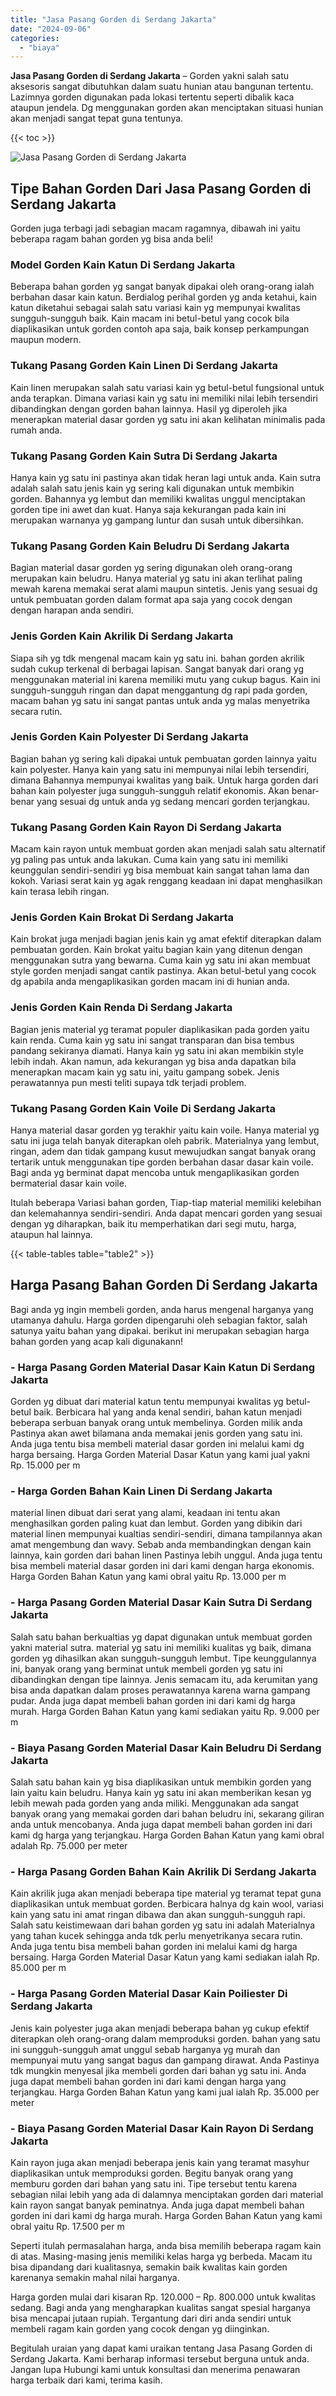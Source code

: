 ```yaml
---
title: "Jasa Pasang Gorden di Serdang Jakarta"
date: "2024-09-06"
categories: 
  - "biaya"
---
```


**Jasa Pasang Gorden di Serdang Jakarta** – Gorden yakni salah satu aksesoris sangat dibutuhkan dalam suatu hunian atau bangunan tertentu. Lazimnya gorden digunakan pada lokasi tertentu seperti dibalik kaca ataupun jendela. Dg menggunakan gorden akan menciptakan situasi hunian akan menjadi sangat tepat guna tentunya.

{{< toc >}}

![Jasa Pasang Gorden di Serdang Jakarta](/images/pasang-gorden-murah17.png)

## Tipe Bahan Gorden Dari Jasa Pasang Gorden di Serdang Jakarta

Gorden juga terbagi jadi sebagian macam ragamnya, dibawah ini yaitu beberapa ragam bahan gorden yg bisa anda beli!

### Model Gorden Kain Katun Di Serdang Jakarta

Beberapa bahan gorden yg sangat banyak dipakai oleh orang-orang ialah berbahan dasar kain katun. Berdialog perihal gorden yg anda ketahui, kain katun diketahui sebagai salah satu variasi kain yg mempunyai kwalitas sungguh-sungguh baik. Kain macam ini betul-betul yang cocok bila diaplikasikan untuk gorden contoh apa saja, baik konsep perkampungan maupun modern.

### Tukang Pasang Gorden Kain Linen Di Serdang Jakarta

Kain linen merupakan salah satu variasi kain yg betul-betul fungsional untuk anda terapkan. Dimana variasi kain yg satu ini memiliki nilai lebih tersendiri dibandingkan dengan gorden bahan lainnya. Hasil yg diperoleh jika menerapkan material dasar gorden yg satu ini akan kelihatan minimalis pada rumah anda.

### Tukang Pasang Gorden Kain Sutra Di Serdang Jakarta

Hanya kain yg satu ini pastinya akan tidak heran lagi untuk anda. Kain sutra adalah salah satu jenis kain yg sering kali digunakan untuk membikin gorden. Bahannya yg lembut dan memiliki kwalitas unggul menciptakan gorden tipe ini awet dan kuat. Hanya saja kekurangan pada kain ini merupakan warnanya yg gampang luntur dan susah untuk dibersihkan.

### Tukang Pasang Gorden Kain Beludru Di Serdang Jakarta

Bagian material dasar gorden yg sering digunakan oleh orang-orang merupakan kain beludru. Hanya material yg satu ini akan terlihat paling mewah karena memakai serat alami maupun sintetis. Jenis yang sesuai dg untuk pembuatan gorden dalam format apa saja yang cocok dengan dengan harapan anda sendiri.

### Jenis Gorden Kain Akrilik Di Serdang Jakarta

Siapa sih yg tdk mengenal macam kain yg satu ini. bahan gorden akrilik sudah cukup terkenal di berbagai lapisan. Sangat banyak dari orang yg menggunakan material ini karena memiliki mutu yang cukup bagus. Kain ini sungguh-sungguh ringan dan dapat menggantung dg rapi pada gorden, macam bahan yg satu ini sangat pantas untuk anda yg malas menyetrika secara rutin.

### Jenis Gorden Kain Polyester Di Serdang Jakarta

Bagian bahan yg sering kali dipakai untuk pembuatan gorden lainnya yaitu kain polyester. Hanya kain yang satu ini mempunyai nilai lebih tersendiri, dimana Bahannya mempunyai kwalitas yang baik. Untuk harga gorden dari bahan kain polyester juga sungguh-sungguh relatif ekonomis. Akan benar-benar yang sesuai dg untuk anda yg sedang mencari gorden terjangkau.

### Tukang Pasang Gorden Kain Rayon Di Serdang Jakarta

Macam kain rayon untuk membuat gorden akan menjadi salah satu alternatif yg paling pas untuk anda lakukan. Cuma kain yang satu ini memiliki keunggulan sendiri-sendiri yg bisa membuat kain sangat tahan lama dan kokoh. Variasi serat kain yg agak renggang keadaan ini dapat menghasilkan kain terasa lebih ringan.

### Jenis Gorden Kain Brokat Di Serdang Jakarta

Kain brokat juga menjadi bagian jenis kain yg amat efektif diterapkan dalam pembuatan gorden. Kain brokat yaitu bagian kain yang ditenun dengan menggunakan sutra yang bewarna. Cuma kain yg satu ini akan membuat style gorden menjadi sangat cantik pastinya. Akan betul-betul yang cocok dg apabila anda mengaplikasikan gorden macam ini di hunian anda.

### Jenis Gorden Kain Renda Di Serdang Jakarta

Bagian jenis material yg teramat populer diaplikasikan pada gorden yaitu kain renda. Cuma kain yg satu ini sangat transparan dan bisa tembus pandang sekiranya diamati. Hanya kain yg satu ini akan membikin style lebih indah. Akan namun, ada kekurangan yg bisa anda dapatkan bila menerapkan macam kain yg satu ini, yaitu gampang sobek. Jenis perawatannya pun mesti teliti supaya tdk terjadi problem.

### Tukang Pasang Gorden Kain Voile Di Serdang Jakarta

Hanya material dasar gorden yg terakhir yaitu kain voile. Hanya material yg satu ini juga telah banyak diterapkan oleh pabrik. Materialnya yang lembut, ringan, adem dan tidak gampang kusut mewujudkan sangat banyak orang tertarik untuk menggunakan tipe gorden berbahan dasar dasar kain voile. Bagi anda yg berminat dapat mencoba untuk mengaplikasikan gorden bermaterial dasar kain voile.

Itulah beberapa Variasi bahan gorden, Tiap-tiap material memiliki kelebihan dan kelemahannya sendiri-sendiri. Anda dapat mencari gorden yang sesuai dengan yg diharapkan, baik itu memperhatikan dari segi mutu, harga, ataupun hal lainnya.

{{< table-tables table="table2" >}}

## Harga Pasang Bahan Gorden Di Serdang Jakarta

Bagi anda yg ingin membeli gorden, anda harus mengenal harganya yang utamanya dahulu. Harga gorden dipengaruhi oleh sebagian faktor, salah satunya yaitu bahan yang dipakai. berikut ini merupakan sebagian harga bahan gorden yang acap kali digunakann!

### \- Harga Pasang Gorden Material Dasar Kain Katun Di Serdang Jakarta

Gorden yg dibuat dari material katun tentu mempunyai kwalitas yg betul-betul baik. Berbicara hal yang anda kenal sendiri, bahan katun menjadi beberapa serbuan banyak orang untuk membelinya. Gorden milik anda Pastinya akan awet bilamana anda memakai jenis gorden yang satu ini. Anda juga tentu bisa membeli material dasar gorden ini melalui kami dg harga bersaing. Harga Gorden Material Dasar Katun yang kami jual yakni Rp. 15.000 per m

### \- Harga Gorden Bahan Kain Linen Di Serdang Jakarta

material linen dibuat dari serat yang alami, keadaan ini tentu akan menghasilkan gorden paling kuat dan lembut. Gorden yang dibikin dari material linen mempunyai kualtias sendiri-sendiri, dimana tampilannya akan amat mengembung dan wavy. Sebab anda membandingkan dengan kain lainnya, kain gorden dari bahan linen Pastinya lebih unggul. Anda juga tentu bisa membeli material dasar gorden ini dari kami dengan harga ekonomis. Harga Gorden Bahan Katun yang kami obral yaitu Rp. 13.000 per m

### \- Harga Pasang Gorden Material Dasar Kain Sutra Di Serdang Jakarta

Salah satu bahan berkualtias yg dapat digunakan untuk membuat gorden yakni material sutra. material yg satu ini memiliki kualitas yg baik, dimana gorden yg dihasilkan akan sungguh-sungguh lembut. Tipe keunggulannya ini, banyak orang yang berminat untuk membeli gorden yg satu ini dibandingkan dengan tipe lainnya. Jenis semacam itu, ada kerumitan yang bisa anda dapatkan dalam proses perawatannya karena warna gampang pudar. Anda juga dapat membeli bahan gorden ini dari kami dg harga murah. Harga Gorden Bahan Katun yang kami sediakan yaitu Rp. 9.000 per m

### \- Biaya Pasang Gorden Material Dasar Kain Beludru Di Serdang Jakarta

Salah satu bahan kain yg bisa diaplikasikan untuk membikin gorden yang lain yaitu kain beludru. Hanya kain yg satu ini akan memberikan kesan yg lebih mewah pada gorden yang anda miliki. Menggunakan ada sangat banyak orang yang memakai gorden dari bahan beludru ini, sekarang giliran anda untuk mencobanya. Anda juga dapat membeli bahan gorden ini dari kami dg harga yang terjangkau. Harga Gorden Bahan Katun yang kami obral adalah Rp. 75.000 per meter

### \- Harga Pasang Gorden Bahan Kain Akrilik Di Serdang Jakarta

Kain akrilik juga akan menjadi beberapa tipe material yg teramat tepat guna diaplikasikan untuk membuat gorden. Berbicara halnya dg kain wool, variasi kain yang satu ini amat ringan dibawa dan akan sungguh-sungguh rapi. Salah satu keistimewaan dari bahan gorden yg satu ini adalah Materialnya yang tahan kucek sehingga anda tdk perlu menyetrikanya secara rutin. Anda juga tentu bisa membeli bahan gorden ini melalui kami dg harga bersaing. Harga Gorden Material Dasar Katun yang kami sediakan ialah Rp. 85.000 per m

### \- Harga Pasang Gorden Material Dasar Kain Poiliester Di Serdang Jakarta

Jenis kain polyester juga akan menjadi beberapa bahan yg cukup efektif diterapkan oleh orang-orang dalam memproduksi gorden. bahan yang satu ini sungguh-sungguh amat unggul sebab harganya yg murah dan mempunyai mutu yang sangat bagus dan gampang dirawat. Anda Pastinya tdk mungkin menyesal jika membeli gorden dari bahan yg satu ini. Anda juga dapat membeli bahan gorden ini dari kami dengan harga yang terjangkau. Harga Gorden Bahan Katun yang kami jual ialah Rp. 35.000 per meter

### \- Biaya Pasang Gorden Material Dasar Kain Rayon Di Serdang Jakarta

Kain rayon juga akan menjadi beberapa jenis kain yang teramat masyhur diaplikasikan untuk memproduksi gorden. Begitu banyak orang yang memburu gorden dari bahan yang satu ini. Tipe tersebut tentu karena sebagian nilai lebih yang ada di dalamnya menciptakan gorden dari material kain rayon sangat banyak peminatnya. Anda juga dapat membeli bahan gorden ini dari kami dg harga murah. Harga Gorden Bahan Katun yang kami obral yaitu Rp. 17.500 per m

Seperti itulah permasalahan harga, anda bisa memilih beberapa ragam kain di atas. Masing-masing jenis memiliki kelas harga yg berbeda. Macam itu bisa dipandang dari kualitasnya, semakin baik kwalitas kain gorden karenanya semakin mahal nilai harganya.

Harga gorden mulai dari kisaran Rp. 120.000 – Rp. 800.000 untuk kwalitas sedang. Bagi anda yang mengharapkan kualitas sangat spesial harganya bisa mencapai jutaan rupiah. Tergantung dari diri anda sendiri untuk membeli ragam kain gorden yang cocok dengan yg diinginkan.

Begitulah uraian yang dapat kami uraikan tentang Jasa Pasang Gorden di Serdang Jakarta. Kami berharap informasi tersebut berguna untuk anda. Jangan lupa Hubungi kami untuk konsultasi dan menerima penawaran harga terbaik dari kami, terima kasih.
